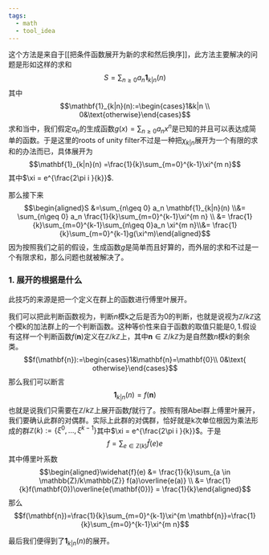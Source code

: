 ```yaml
---
tags:
  - math
  - tool_idea
---
```

这个方法是来自于[[把条件函数展开为新的求和然后换序]]，此方法主要解决的问题是形如这样的求和$$S=\sum_{n\geq 0} a_n \mathbf{1}_{k|n}(n)$$
其中$$\mathbf{1}_{k|n}(n):=\begin{cases}1&k|n \\ 0&\text{otherwise}\end{cases}$$
求和当中，我们假定$a_n$的生成函数$g(x)=\sum_{n\geq 0}a_n x^n$是已知的并且可以表达成简单的函数。于是这里的roots of unity filter不过是一种把$\chi_{k|n}$展开为一个有限的求和的办法而已，具体展开为$$\mathbf{1}_{k|n}(n) =\frac{1}{k}\sum_{m=0}^{k-1}\xi^{m n}$$其中$\xi = e^{\frac{2\pi i }{k}}$.

那么接下来$$\begin{aligned}S &=\sum_{n\geq 0} a_n \mathbf{1}_{k|n}(n) \\&= \sum_{n\geq 0} a_n \frac{1}{k}\sum_{m=0}^{k-1}\xi^{m n} \\ &= \frac{1}{k}\sum_{m=0}^{k-1}\sum_{n\geq 0}a_n \xi^{m n}\\&= \frac{1}{k}\sum_{m=0}^{k-1}g(\xi^m)\end{aligned}$$
因为按照我们之前的假设，生成函数$g$是简单而且好算的，而外层的求和不过是一个有限求和，那么问题也就被解决了。

### 1. 展开的根据是什么

此技巧的来源是把一个定义在群上的函数进行傅里叶展开。

我们可以把此判断函数视为，判断$n$模k之后是否为0的判断，也就是说视为$\mathbb{Z}/k\mathbb{Z}$这个模k的加法群上的一个判断函数。这种等价性来自于函数的取值只能是$0,1$.假设有这样一个判断函数$f(\mathbf{n})$定义在$\mathbb{Z}/k\mathbb{Z}$上，其中$\mathbf{n} \in \mathbb{Z}/k\mathbb{Z}$为是自然数$n$模$k$的剩余类。$$f(\mathbf{n}):=\begin{cases}1&\mathbf{n}=\mathbf{0}\\ 0&\text{ otherwise}\end{cases}$$那么我们可以断言$$\mathbf{1}_{k|n}(n) = f(\mathbf{n})$$
也就是说我们只需要在$\mathbb{Z}/k\mathbb{Z}$上展开函数$f$就行了。按照有限Abel群上傅里叶展开，我们要确认此群的对偶群。实际上此群的对偶群，恰好就是k次单位根因为乘法形成的群$\mathbb{Z}(k):=\{\xi^0,...,\xi^{k-1}\}$其中$\xi = e^{\frac{2\pi i }{k}}$。于是$$f
= \sum_{e \in \mathbb{Z}(k)} \widehat{f}(e) e$$
其中傅里叶系数$$\begin{aligned}\widehat{f}(e) &= \frac{1}{k}\sum_{a \in \mathbb{Z}/k\mathbb{Z}} f(a)\overline{e(a)} \\ &= \frac{1}{k}f(\mathbf{0})\overline{e(\mathbf{0})} = \frac{1}{k}\end{aligned}$$
那么$$f(\mathbf{n})=\frac{1}{k}\sum_{m=0}^{k-1}\xi^{m \mathbf{n}}=\frac{1}{k}\sum_{m=0}^{k-1}\xi^{m n}$$

最后我们便得到了$\mathbf{1}_{k|n}(n)$的展开。


